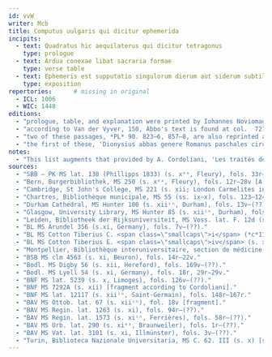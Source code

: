 ```yaml
---
id: vvW
writer: Mcb
title: Computus uulgaris qui dicitur ephemerida
incipits:
  - text: Quadratus hic aequilaterus qui dicitur tetragonus
    type: prologue
  - text: Ardua conexae libat sacraria formae
    type: verse table
  - text: Ephemeris est supputatio singulorum dierum aut siderum subtilis inspectio. Hic sunt triginta senarii
    type: exposition
repertories:      # missing in original
  - ICL: 1006
  - WIC: 1448
editions:
  - "prologue, table, and explanation were printed by Iohannes Noviomagus in *Bedae opuscula complura de temporum ratione* (Cologne 1537) and reprinted among other matter by J. Herwagen in 1563, and from there in *PL* 90"
  - "according to Van der Vyver, 150, Abbo's text is found at col.  727–42, 749–58, 787–820, 212–30 (*sic*), 823–6, 859–78, 855–8"
  - "two of these passages, *PL* 90. 823–6, 857–8, are also reprinted as Abbo's work, *PL* 139. 573–7, 577–8"
  - "the first of these, 'Dionysius abbas genere Romanus paschales circulos mira breuitate composuit', being the prologue to Abbo's edition of the Dionysian cycle, is also printed from Berlin MS lat. 138, fol. 45r, by A. Cordoliani, 'Abbon de Fleury,  Hériger de Lobbes, et Gerland de Besançon sur l'ère de l'incarnation de Denys le petit', *Revue d'histoire ecclésiastique* 44 (1949) 463–87  (text, 474–6). Four related manuscripts from England have a different prologue, 'Quoniam breuitatem semper obscuritas comitatur', which marks the beginning of the text in the Berlin manuscript copied for Abbo himself; this contains a date-indication 978, while 'Quadratus hic equilaterus' points to the date 982, leading Van der Vyver, 150–54, to suggest that Abbo revised the work between those dates."
notes:
  - "This list augments that provided by A. Cordoliani, 'Les traités de comput du haut moyen âge (526–1003)', *ALMA* 17 (1943) 51–72 (at p. 52):"
sources:
  - "SBB – PK MS lat. 138 (Phillipps 1833) (s. xᵉˣ, Fleury), fols. 33r–53r ['Quoniam breuitatem', 'Ardua conexe', 'Quadratus hic equilaterus']."
  - "Bern, Burgerbibliothek, MS 250 (s. xᵉˣ, Fleury), fols. 12r–28v [A. Cordoliani, 'Les manuscrits de la Bibliothèque de Berne provenant de Fleury au XIe siècle: le comput d'Abbon de Fleury', *Zeitschrift für Schweizerische Kirchengeschichte* 52 (1958) 135–50]."
  - "Cambridge, St John's College, MS 221 (s. xii; London Carmelites in s. xv), pp. 281–(??) ['Ardua conexe', 'Quoniam breuitatem']."
  - "Chartres, Bibliothèque municipale, MS 55 (ss. ix–x), fols. 123–124 [a fragment, according to Cordoliani; destroyed in 1944."
  - "Durham Cathedral, MS Hunter 100 (s. xiiⁱⁿ, Durham), fols. 13v–(??) ['Quoniam breuitatem', 'Ardua conexe']."
  - "Glasgow, University Library, MS Hunter 85 (s. xiiⁱⁿ, Durham), fols. 114r–(??) ['Quoniam breuitatem', 'Ardua conexe']."
  - "Leiden, Bibliotheek der Rijksuniversiteit, MS Voss. lat. F. 12d (s. xi), fols. 41v–(??)."
  - "BL MS Arundel 356 (s.xi, Germany), fols. 7v–(??)."
  - "BL MS Cotton Tiberius C. <span class=\"smallcaps\">i</span> (*c*1122), fol. 14v ['Quoniam breuitatem', 'Ardua conexe']."
  - "BL MS Cotton Tiberius E. <span class=\"smallcaps\">iv</span> (s. xii), fol. 180r ['Ardua conexe']."  # add. from Walther: check
  - "Montpellier, Bibliothèque interuniversitaire, section de médicine, MS 48 (s. xi), fols. (??)."
  - "BSB MS clm 4563 (s. xi, Beuron), fols. 14r–22v."
  - "Bodl. MS Digby 56 (s. xii, Hereford), fols. 169v–(??)."
  - "Bodl. MS Lyell 54 (s. xi, Germany), fols. 18r, 29r–29v."
  - "BNF MS lat. 5239 (s. x, Limoges), fols. 126v–(??)."
  - "BNF MS 7292A (s. xii) [fragment according to Cordoliani]."
  - "BNF MS lat. 12117 (s. xiiⁱⁿ, Saint-Germain), fols. 148r–167r."
  - "BAV MS Ottob. lat. 67 (s. xiiⁱⁿ), fol. 18v [fragment]."
  - "BAV MS Regin. lat. 1263 (s. xi), fols. 94r–(??)."
  - "BAV MS Regin. lat. 1573 (s. xiⁱⁿ, Ferrières), fols. 58r–(??)."
  - "BAV MS Urb. lat. 290 (s. xiᵉˣ, Braunweiler), fols. 1r–(??)."
  - "BAV MS Vat. lat. 3101 (s. xi, Illmünster), fols. 3v–(??)."
  - "Turin, Biblioteca Nazionale Universitaria, MS C. 62. III (s. x) [so Cordoliani]."
---
```

